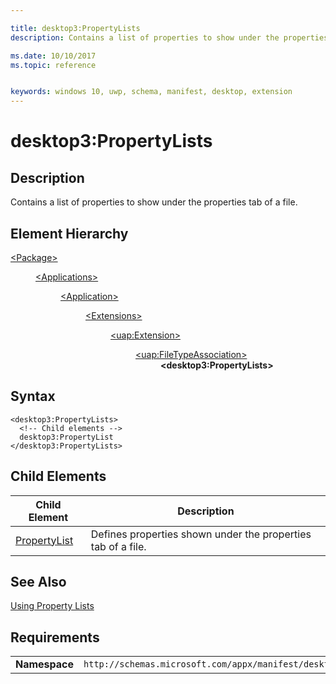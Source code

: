 ```yaml
---

title: desktop3:PropertyLists
description: Contains a list of properties to show under the properties tab of a file.

ms.date: 10/10/2017
ms.topic: reference


keywords: windows 10, uwp, schema, manifest, desktop, extension 
---
```


# desktop3:PropertyLists


## Description
Contains a list of properties to show under the properties tab of a file.

## Element Hierarchy
<dl>
<dt><a href="element-package.md">&lt;Package&gt;</a></dt>
<dd>
<dl>
<dt><a href="element-applications.md">&lt;Applications&gt;</a></dt>
<dd>
<dl>
<dt><a href="element-application.md">&lt;Application&gt;</a></dt>
<dd>
<dl>
<dt><a href="element-1-extensions.md">&lt;Extensions&gt;</a></dt>
<dd>
<dl>
<dt><a href="element-uap-extension.md">&lt;uap:Extension&gt;</a></dt>
<dd>
<dl>
<dt><a href="element-uap-filetypeassociation.md">&lt;uap:FileTypeAssociation&gt;</a></dt>
<dd><b>&lt;desktop3:PropertyLists&gt;</b></dd>
</dl>
</dd>
</dl>
</dd>
</dl>
</dd>
</dl>
</dd>
</dl>
</dd>
</dl>


## Syntax
```syntax
<desktop3:PropertyLists>
  <!-- Child elements -->
  desktop3:PropertyList
</desktop3:PropertyLists>   
```


## Child Elements
| Child Element | Description |
|---------------|-------------|
| [PropertyList](element-desktop3-propertylist.md) | Defines properties shown under the properties tab of a file. |

## See Also
[Using Property Lists](/windows/win32/properties/building-property-handlers-property-lists)


## Requirements

|               |                                                             |
|---------------|-------------------------------------------------------------|
| **Namespace** | `http://schemas.microsoft.com/appx/manifest/desktop/windows10/3` |